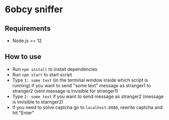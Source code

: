 # 6obcy sniffer

## Requirements
- Node.js >= 12

## How to use
- Run `npm install` to install dependencies
- Run `npm start` to start script
- Type `1: some text` (in the terminal window inside which script is running) if you want to send "some text" message as stranger1 to stranger2 (sent message is invisible for stranger1)
- Type `2: some text` if you want to send message as stranger2 (message is invisible to starnger2)
- If you need to solve captcha go to `localhost:8080`, rewrite captcha and hit "Enter"
